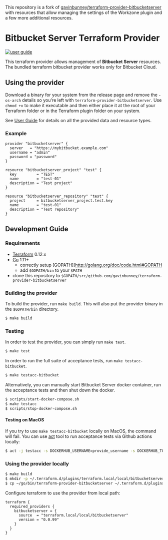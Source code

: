This repository is a fork of [gavinbunney/terraform-provider-bitbucketserver](https://github.com/gavinbunney/terraform-provider-bitbucketserver) with resources that allow managing the settings of the Workzone plugin and a few more additional resources.

# Bitbucket Server Terraform Provider

[![user guide](https://img.shields.io/badge/-user%20guide-blue)](https://registry.terraform.io/providers/liamniou/bitbucketserver/latest)

This terraform provider allows management of **Bitbucket Server** resources. The bundled terraform bitbucket provider works only for Bitbucket Cloud.

## Using the provider

Download a binary for your system from the release page and remove the `-os-arch` details so you're left with `terraform-provider-bitbucketserver`.
Use `chmod +x` to make it executable and then either place it at the root of your Terraform folder or in the Terraform plugin folder on your system.

See [User Guide](https://gavinbunney.github.io/terraform-provider-bitbucketserver) for details on all the provided data and resource types.

### Example

```hcl
provider "bitbucketserver" {
  server   = "https://mybitbucket.example.com"
  username = "admin"
  password = "password"
}

resource "bitbucketserver_project" "test" {
  key         = "TEST"
  name        = "test-01"
  description = "Test project"
}

resource "bitbucketserver_repository" "test" {
  project     = bitbucketserver_project.test.key
  name        = "test-01"
  description = "Test repository"
}
```

## Development Guide

### Requirements

-	[Terraform](https://www.terraform.io/downloads.html) 0.12.x
-	[Go](https://golang.org/doc/install) 1.11+
    - correctly setup [GOPATH](http://golang.org/doc/code.html#GOPATH
    - add `$GOPATH/bin` to your `$PATH`
- clone this repository to `$GOPATH/src/github.com/gavinbunney/terraform-provider-bitbucketserver`

### Building the provider

To build the provider, run `make build`. This will also put the provider binary in the `$GOPATH/bin` directory.

```sh
$ make build
```

### Testing

In order to test the provider, you can simply run `make test`.

```sh
$ make test
```

In order to run the full suite of acceptance tests, run `make testacc-bitbucket`.

```sh
$ make testacc-bitbucket
```

Alternatively, you can manually start Bitbucket Server docker container, run the acceptance tests and then shut down the docker.

```sh
$ scripts/start-docker-compose.sh
$ make testacc
$ scripts/stop-docker-compose.sh
```

#### Testing on MacOS
If you try to use `make testacc-bitbucket` locally on MacOS, the command will fail. You can use [act](https://github.com/nektos/act) tool to run acceptance tests via Github actions locally:

```sh
$ act -j testacc -s DOCKERHUB_USERNAME=provide_username -s DOCKERHUB_TOKEN=provide_password
```

### Using the provider locally
```sh
$ make build
$ mkdir -p ~/.terraform.d/plugins/terraform.local/local/bitbucketserver/0.0.99/darwin_amd64/
$ cp ~/go/bin/terraform-provider-bitbucketserver ~/.terraform.d/plugins/terraform.local/local/bitbucketserver/0.0.99/darwin_amd64/
```

Configure terraform to use the provider from local path:
```hcl
terraform {
  required_providers {
    bitbucketserver = {
      source  = "terraform.local/local/bitbucketserver"
      version = "0.0.99"
    }
  }
}
```
